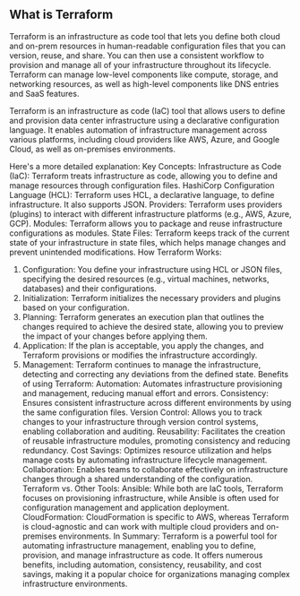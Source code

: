  ## What is Terraform
 
 Terraform is an infrastructure as code tool that lets you define both cloud and on-prem resources in human-readable configuration files that you can version, reuse, and share. You can then use a consistent workflow to provision and manage all of your infrastructure throughout its lifecycle. Terraform can manage low-level components like compute, storage, and networking resources, as well as high-level components like DNS entries and SaaS features.

Terraform is an infrastructure as code (IaC) tool that allows users to define and provision data center infrastructure using a declarative configuration language. It enables automation of infrastructure management across various platforms, including cloud providers like AWS, Azure, and Google Cloud, as well as on-premises environments. 

Here's a more detailed explanation:
Key Concepts:
Infrastructure as Code (IaC):
Terraform treats infrastructure as code, allowing you to define and manage resources through configuration files. 
HashiCorp Configuration Language (HCL):
Terraform uses HCL, a declarative language, to define infrastructure. It also supports JSON. 
Providers:
Terraform uses providers (plugins) to interact with different infrastructure platforms (e.g., AWS, Azure, GCP). 
Modules:
Terraform allows you to package and reuse infrastructure configurations as modules. 
State Files:
Terraform keeps track of the current state of your infrastructure in state files, which helps manage changes and prevent unintended modifications. 
How Terraform Works:
1. Configuration:
You define your infrastructure using HCL or JSON files, specifying the desired resources (e.g., virtual machines, networks, databases) and their configurations. 
2. Initialization:
Terraform initializes the necessary providers and plugins based on your configuration. 
3. Planning:
Terraform generates an execution plan that outlines the changes required to achieve the desired state, allowing you to preview the impact of your changes before applying them. 
4. Application:
If the plan is acceptable, you apply the changes, and Terraform provisions or modifies the infrastructure accordingly. 
5. Management:
Terraform continues to manage the infrastructure, detecting and correcting any deviations from the defined state. 
Benefits of using Terraform:
Automation:
Automates infrastructure provisioning and management, reducing manual effort and errors. 
Consistency:
Ensures consistent infrastructure across different environments by using the same configuration files. 
Version Control:
Allows you to track changes to your infrastructure through version control systems, enabling collaboration and auditing. 
Reusability:
Facilitates the creation of reusable infrastructure modules, promoting consistency and reducing redundancy. 
Cost Savings:
Optimizes resource utilization and helps manage costs by automating infrastructure lifecycle management. 
Collaboration:
Enables teams to collaborate effectively on infrastructure changes through a shared understanding of the configuration. 
Terraform vs. Other Tools:
Ansible:
While both are IaC tools, Terraform focuses on provisioning infrastructure, while Ansible is often used for configuration management and application deployment.
CloudFormation:
CloudFormation is specific to AWS, whereas Terraform is cloud-agnostic and can work with multiple cloud providers and on-premises environments. 
In Summary:
Terraform is a powerful tool for automating infrastructure management, enabling you to define, provision, and manage infrastructure as code. It offers numerous benefits, including automation, consistency, reusability, and cost savings, making it a popular choice for organizations managing complex infrastructure environments. 